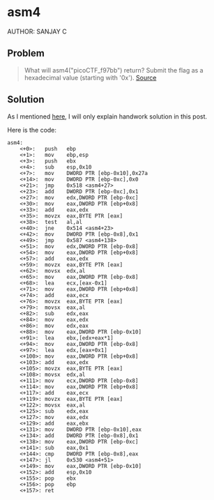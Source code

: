 # asm4
AUTHOR: SANJAY C
## Problem
> What will asm4("picoCTF_f97bb") return? Submit the flag as a hexadecimal value (starting with '0x'). [Source](https://github.com/Henry1601/PicoCTF-Writeup/blob/7c6c90aa7f97904d61b8be89a385fcbd2aa3ddee/Reverse%20Engineering/asm4/test4.S)
## Solution
As I mentioned [here](https://github.com/Henry1601/PicoCTF-Writeup/blob/ac4c178de5946ae21a2cbeabbe06448f9dd20d17/Reverse%20Engineering/asm1/README.md), I will only explain handwork solution in this post.

Here is the code:
```
asm4:
	<+0>:	push   ebp
	<+1>:	mov    ebp,esp
	<+3>:	push   ebx
	<+4>:	sub    esp,0x10
	<+7>:	mov    DWORD PTR [ebp-0x10],0x27a
	<+14>:	mov    DWORD PTR [ebp-0xc],0x0
	<+21>:	jmp    0x518 <asm4+27>
	<+23>:	add    DWORD PTR [ebp-0xc],0x1
	<+27>:	mov    edx,DWORD PTR [ebp-0xc]
	<+30>:	mov    eax,DWORD PTR [ebp+0x8]
	<+33>:	add    eax,edx
	<+35>:	movzx  eax,BYTE PTR [eax]
	<+38>:	test   al,al
	<+40>:	jne    0x514 <asm4+23>
	<+42>:	mov    DWORD PTR [ebp-0x8],0x1
	<+49>:	jmp    0x587 <asm4+138>
	<+51>:	mov    edx,DWORD PTR [ebp-0x8]
	<+54>:	mov    eax,DWORD PTR [ebp+0x8]
	<+57>:	add    eax,edx
	<+59>:	movzx  eax,BYTE PTR [eax]
	<+62>:	movsx  edx,al
	<+65>:	mov    eax,DWORD PTR [ebp-0x8]
	<+68>:	lea    ecx,[eax-0x1]
	<+71>:	mov    eax,DWORD PTR [ebp+0x8]
	<+74>:	add    eax,ecx
	<+76>:	movzx  eax,BYTE PTR [eax]
	<+79>:	movsx  eax,al
	<+82>:	sub    edx,eax
	<+84>:	mov    eax,edx
	<+86>:	mov    edx,eax
	<+88>:	mov    eax,DWORD PTR [ebp-0x10]
	<+91>:	lea    ebx,[edx+eax*1]
	<+94>:	mov    eax,DWORD PTR [ebp-0x8]
	<+97>:	lea    edx,[eax+0x1]
	<+100>:	mov    eax,DWORD PTR [ebp+0x8]
	<+103>:	add    eax,edx
	<+105>:	movzx  eax,BYTE PTR [eax]
	<+108>:	movsx  edx,al
	<+111>:	mov    ecx,DWORD PTR [ebp-0x8]
	<+114>:	mov    eax,DWORD PTR [ebp+0x8]
	<+117>:	add    eax,ecx
	<+119>:	movzx  eax,BYTE PTR [eax]
	<+122>:	movsx  eax,al
	<+125>:	sub    edx,eax
	<+127>:	mov    eax,edx
	<+129>:	add    eax,ebx
	<+131>:	mov    DWORD PTR [ebp-0x10],eax
	<+134>:	add    DWORD PTR [ebp-0x8],0x1
	<+138>:	mov    eax,DWORD PTR [ebp-0xc]
	<+141>:	sub    eax,0x1
	<+144>:	cmp    DWORD PTR [ebp-0x8],eax
	<+147>:	jl     0x530 <asm4+51>
	<+149>:	mov    eax,DWORD PTR [ebp-0x10]
	<+152>:	add    esp,0x10
	<+155>:	pop    ebx
	<+156>:	pop    ebp
	<+157>:	ret
```
